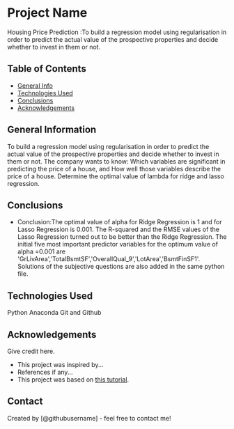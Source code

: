 # Project Name
Housing Price Prediction :To build a regression model using regularisation in order to predict the actual value of the prospective properties and decide whether to invest in them or not.


## Table of Contents
* [General Info](#general-information)
* [Technologies Used](#technologies-used)
* [Conclusions](#conclusions)
* [Acknowledgements](#acknowledgements)

<!-- You can include any other section that is pertinent to your problem -->

## General Information
To build a regression model using regularisation in order to predict the actual value of the prospective properties and decide whether to invest in them or not.
The company wants to know:
Which variables are significant in predicting the price of a house, and
How well those variables describe the price of a house.
Determine the optimal value of lambda for ridge and lasso regression.

<!-- You don't have to answer all the questions - just the ones relevant to your project. -->

## Conclusions
- Conclusion:The optimal value of alpha for Ridge Regression is 1 and for Lasso Regression is 0.001. 
The R-squared and the RMSE values of the Lasso Regression turned out to be better than the Ridge Regression.
The initial five most important predictor variables for the optimum value of alpha =0.001 are 'GrLivArea','TotalBsmtSF','OverallQual_9','LotArea','BsmtFinSF1'.
Solutions of the subjective questions are also added in the same python file.

<!-- You don't have to answer all the questions - just the ones relevant to your project. -->


## Technologies Used
Python
Anaconda
Git and Github

<!-- As the libraries versions keep on changing, it is recommended to mention the version of library used in this project -->

## Acknowledgements
Give credit here.
- This project was inspired by...
- References if any...
- This project was based on [this tutorial](https://www.example.com).


## Contact
Created by [@githubusername] - feel free to contact me!


<!-- Optional -->
<!-- ## License -->
<!-- This project is open source and available under the [... License](). -->

<!-- You don't have to include all sections - just the one's relevant to your project -->